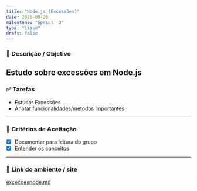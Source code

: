 ```yaml
---
title: "Node.js (Excessões)"
date: 2025-09-26
milestone: "Sprint  3"
type: "issue"
draft: false
---
```


### 📝 Descrição / Objetivo  
Estudo sobre excessões em Node.js
---

### ✅ Tarefas  
- Estudar Excessões
- Anotar funcionalidades/metodos importantes

---

### 📌 Critérios de Aceitação  
- [x] Documentar para leitura do grupo
- [x] Entender os conceitos

---

### 🔗 Link do ambiente / site  
[excecoesnode.md](https://github.com/unb-mds/2025-2-Squad-10/blob/main/doc/backend/node.js/excessoesnode.md)

